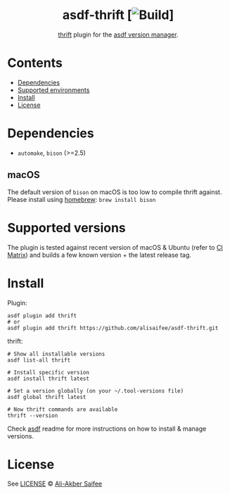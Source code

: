 <div align="center">

# asdf-thrift [![Build](https://github.com/alisaifee/asdf-thrift/actions/workflows/main.yml/badge.svg)]


[thrift](https://github.com/apache/thrift) plugin for the [asdf version manager](https://asdf-vm.com).

</div>

# Contents

- [Dependencies](#dependencies)
- [Supported environments](#supported-versions)
- [Install](#install)
- [License](#license)

# Dependencies

- `automake`, `bison` (>=2.5)

## macOS
The default version of `bison` on macOS is too low to compile thrift against.
Please install using [homebrew](): `brew install bison`

# Supported versions
The plugin is tested against recent version of macOS & Ubuntu
(refer to [CI Matrix](https://github.com/alisaifee/asdf-thrift/actions/workflows/main.yml))
and builds a few known version + the latest release tag.


# Install

Plugin:

```shell
asdf plugin add thrift
# or
asdf plugin add thrift https://github.com/alisaifee/asdf-thrift.git
```

thrift:

```shell
# Show all installable versions
asdf list-all thrift

# Install specific version
asdf install thrift latest

# Set a version globally (on your ~/.tool-versions file)
asdf global thrift latest

# Now thrift commands are available
thrift --version
```

Check [asdf](https://github.com/asdf-vm/asdf) readme for more instructions on how to
install & manage versions.


# License

See [LICENSE](LICENSE) © [Ali-Akber Saifee](https://github.com/alisaifee/)
